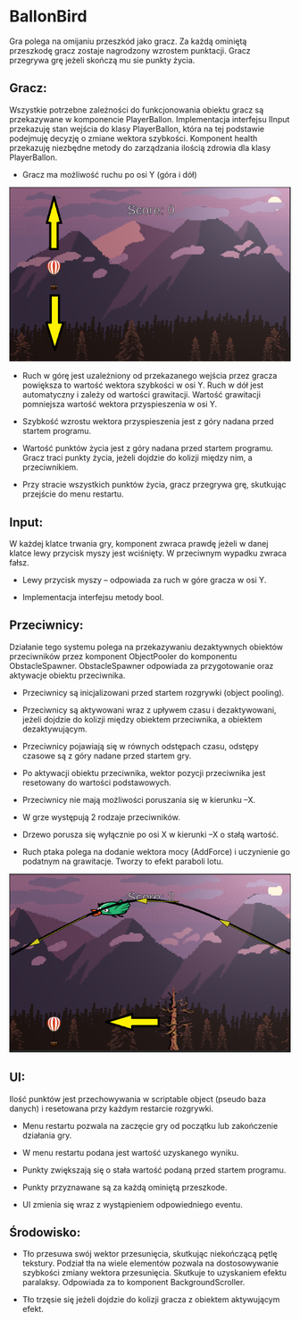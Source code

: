 # BallonBird
Gra polega na omijaniu przeszkód jako gracz. Za każdą ominiętą przeszkodę gracz zostaje nagrodzony wzrostem punktacji. Gracz przegrywa grę jeżeli skończą mu sie punkty życia.

## Gracz:

Wszystkie potrzebne zależności do funkcjonowania obiektu gracz są przekazywane w komponencie PlayerBallon. Implementacja interfejsu IInput przekazuję stan wejścia do klasy PlayerBallon, która na tej podstawie podejmuję decyzję o zmiane wektora szybkości. Komponent health przekazuję niezbędne metody do zarządzania ilością zdrowia dla klasy PlayerBallon.

*	Gracz ma możliwość ruchu po osi Y (góra i dół)

![Image of Movement](https://github.com/Latrostra/BallonBird/blob/master/picture.PNG)

*	Ruch w górę jest uzależniony od przekazanego wejścia przez gracza powiększa to wartość wektora szybkości w osi Y.
Ruch w dół jest automatyczny i zależy od wartości grawitacji. Wartość grawitacji pomniejsza wartość wektora przyspieszenia w osi Y.

*	Szybkość wzrostu wektora przyspieszenia jest z góry nadana przed startem programu.

*	Wartość punktów życia jest z góry nadana przed startem programu. Gracz traci punkty życia, jeżeli dojdzie do kolizji między nim, a przeciwnikiem.

*	Przy stracie wszystkich punktów życia, gracz przegrywa grę, skutkując przejście do menu restartu.

## Input:

W każdej klatce trwania gry, komponent zwraca prawdę jeżeli w danej klatce lewy przycisk myszy jest wciśnięty. W przeciwnym wypadku zwraca fałsz.

*	Lewy przycisk myszy – odpowiada za ruch w góre gracza w osi Y.

* Implementacja interfejsu metody bool.

## Przeciwnicy:

Działanie tego systemu polega na przekazywaniu dezaktywnych obiektów przeciwników przez komponent ObjectPooler do komponentu ObstacleSpawner. ObstacleSpawner odpowiada za przygotowanie oraz aktywacje obiektu przeciwnika.

*	Przeciwnicy są inicjalizowani przed startem rozgrywki (object pooling).

*	Przeciwnicy są aktywowani wraz z upływem czasu  i dezaktywowani, jeżeli dojdzie do kolizji między obiektem przeciwnika, a obiektem dezaktywującym.

*	Przeciwnicy pojawiają się w równych odstępach czasu, odstępy czasowe są z góry nadane przed startem gry.

*	Po aktywacji obiektu przeciwnika, wektor pozycji przeciwnika jest resetowany do wartości podstawowych. 

*	Przeciwnicy nie mają możliwości poruszania się w kierunku –X.

*	W grze występują 2 rodzaje przeciwników. 

* Drzewo porusza się wyłącznie po osi X w kierunki –X o stałą wartość.

*	Ruch ptaka polega na dodanie wektora mocy (AddForce) i uczynienie go podatnym na grawitacje. Tworzy to efekt paraboli lotu.

![Image of enemy Movement](https://github.com/Latrostra/BallonBird/blob/master/picture2.PNG)

## UI:

Ilość punktów jest przechowywania w scriptable object (pseudo baza danych) i resetowana przy każdym restarcie rozgrywki.

*	Menu restartu pozwala na zaczęcie gry od początku lub zakończenie działania gry.

*	W menu restartu podana jest wartość uzyskanego wyniku.

*	Punkty zwiększają się o stała wartość podaną przed startem programu.

*	Punkty przyznawane są za każdą ominiętą przeszkode.

*	UI zmienia się wraz z wystąpieniem odpowiedniego eventu.


## Środowisko:

*	Tło przesuwa swój wektor przesunięcia, skutkując niekończącą pętlę tekstury. Podział tła na wiele elementów pozwala na dostosowywanie szybkości zmiany wektora przesunięcia. Skutkuje to uzyskaniem efektu paralaksy. Odpowiada za to komponent BackgroundScroller.

*	Tło trzęsie się jeżeli dojdzie do kolizji gracza z obiektem aktywującym efekt. 
